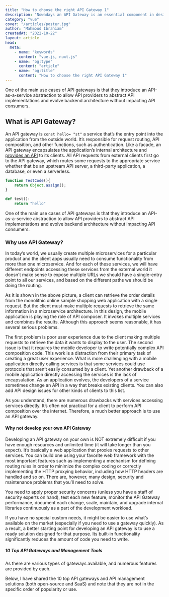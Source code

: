 ```yaml
---
title: "How to choose the right API Gateway 1"
description: "Nowadays an API Gateway is an essential component in designing a distributed system's architecture with multiple API services or microservices."
category: "vue"
cover: "/articles/poster.jpg"
author: "Mahmoud Ibrahiam"
createdAt: "2022-10-22"
layout: article
head:
  meta:
    - name: "keywords"
      content: "vue.js, nuxt.js"
    - name: "og:type"
      content: "article"
    - name: "og:title"
      content: "How to choose the right API Gateway 1"
---
```


One of the main use cases of API gateways is that they introduce an API-as-a-service abstraction to allow API providers to abstract API implementations and evolve backend architecture without impacting API consumers.

## What is API Gateway?

An API gateway is `const hello= "st"` a service that’s the entry point into the application from the outside world. It’s responsible for request routing, API composition, and other functions, such as authentication. Like a facade, an API gateway encapsulates the application’s internal architecture and [provides an API](/about) to its clients. All API requests from external clients first go to the API gateway, which routes some requests to the appropriate service whether that be an upstream API server, a third-party application, a database, or even a serverless.

```js
function TestCode(){
    return Object.assign();
}
```

```python
def test():
    return "hello"
```

One of the main use cases of API gateways is that they introduce an API-as-a-service abstraction to allow API providers to abstract API implementations and evolve backend architecture without impacting API consumers.

### Why use API Gateway?

In today’s world, we usually create multiple microservices for a particular product and the client apps usually need to consume functionality from more than one microservice. And for each of these services, we will have different endpoints accessing these services from the external world it doesn't make sense to expose multiple URLs we should have a single-entry point to all our services, and based on the different paths we should be doing the routing.

As it is shown in the above picture, a client can retrieve the order details from the monolithic online sample shopping web application with a single request. But the client must make multiple requests to retrieve the same information in a microservice architecture. In this design, the mobile application is playing the role of API composer. It invokes multiple services and combines the results. Although this approach seems reasonable, it has several serious problems.

The first problem is poor user experience due to the client making multiple requests to retrieve the data it wants to display to the user. The second issue is that it requires the mobile developer to write potentially complex API composition code. This work is a distraction from their primary task of creating a great user experience. What is more challenging with a mobile application directly calling services is that some services could use protocols that aren’t easily consumed by a client. Yet another drawback of a mobile application directly accessing the services is the lack of encapsulation. As an application evolves, the developers of a service sometimes change an API in a way that breaks existing clients. You can also add API design issues for other kinds of clients to this list.

As you understand, there are numerous drawbacks with services accessing services directly. It’s often not practical for a client to perform API composition over the internet. Therefore, a much better approach is to use an API gateway.

#### Why not develop your own API Gateway

Developing an API gateway on your own is NOT extremely difficult if you have enough resources and unlimited time (it will take longer than you expect). It’s basically a web application that proxies requests to other services. You can build one using your favorite web framework with the most important features such as implementing a mechanism for defining routing rules in order to minimize the complex coding or correctly implementing the HTTP proxying behavior, including how HTTP headers are handled and so on. There are, however, many design, security and maintenance problems that you’ll need to solve.

You need to apply proper security concerns (unless you have a staff of security experts on hand), test each new feature, monitor the API Gateway performance, document each change, scale, maintain, and upgrade internal libraries continuously as a part of the development workload.

If you have no special custom needs, it might be easier to use what’s available on the market (especially if you need to use a gateway quickly). As a result, a better starting point for developing an API gateway is to use a ready solution designed for that purpose. Its built-in functionality significantly reduces the amount of code you need to write.

##### 10 Top API Gateways and Management Tools

As there are various types of gateways available, and numerous features are provided by each.

Below, I have shared the 10 top API gateways and API management solutions (both open-source and SaaS) and note that they are not in the specific order of popularity or use.

